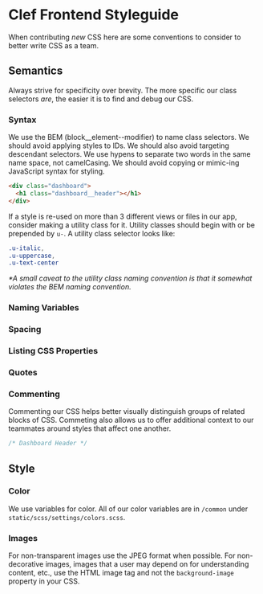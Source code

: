 # Clef Frontend Styleguide

When contributing _new_ CSS here are some conventions to consider to better write CSS as a team.

## Semantics

Always strive for specificity over brevity. The more specific our class selectors _are_, the easier it is to find and debug our CSS.

### Syntax

We use the BEM (block__element--modifier) to name class selectors. We should avoid applying styles to IDs. We should also avoid targeting descendant selectors. We use hypens to separate two words in the same name space, not camelCasing. We should avoid copying or mimic-ing JavaScript syntax for styling.

```html
<div class="dashboard">
  <h1 class="dashboard__header"></h1>
</div>
```

If a style is re-used on more than 3 different views or files in our app, consider making a utility class for it. Utility classes should begin with or be prepended by `u-`. A utility class selector looks like:

```css
.u-italic,
.u-uppercase,
.u-text-center
```

_*A small caveat to the utility class naming convention is that it somewhat violates the BEM naming convention._

### Naming Variables

### Spacing

### Listing CSS Properties

### Quotes

### Commenting

Commenting our CSS helps better visually distinguish groups of related blocks of CSS. Commeting also allows us to offer additional context to our teammates around styles that affect one another.

```css
/* Dashboard Header */
```

## Style

### Color

We use variables for color. All of our color variables are in `/common` under `static/scss/settings/colors.scss`. 

### Images

For non-transparent images use the JPEG format when possible. For non-decorative images, images that a user may depend on for understanding content, etc., use the HTML image tag and not the `background-image` property in your CSS.
